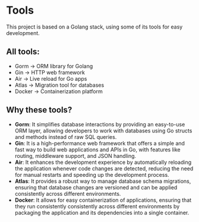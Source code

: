 # Tools

This project is based on a Golang stack, using some of its tools for easy development.

## All tools:
- Gorm -> ORM library for Golang
- Gin -> HTTP web framework
- Air -> Live reload for Go apps
- Atlas -> Migration tool for databases 
- Docker -> Containerization platform


## Why these tools?
- **Gorm**: It simplifies database interactions by providing an easy-to-use ORM layer,
  allowing developers to work with databases using Go structs and methods instead of raw SQL queries.
- **Gin**: It is a high-performance web framework that offers a simple and fast way to build web applications and APIs in Go, with features like routing, middleware support, and JSON handling.
- **Air**: It enhances the development experience by automatically reloading the application whenever code changes
  are detected, reducing the need for manual restarts and speeding up the development process.
- **Atlas**: It provides a robust way to manage database schema migrations, ensuring that database
  changes are versioned and can be applied consistently across different environments.
- **Docker**: It allows for easy containerization of applications, ensuring that they run consistently
consistently across different environments by packaging the application and its dependencies into a single container.


